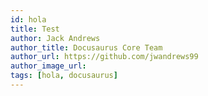 ```yaml
---
id: hola
title: Test
author: Jack Andrews
author_title: Docusaurus Core Team
author_url: https://github.com/jwandrews99
author_image_url: 
tags: [hola, docusaurus]
---
```



